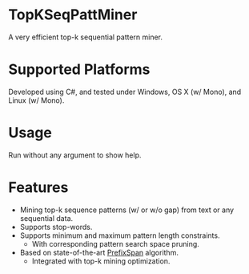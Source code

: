 TopKSeqPattMiner
================

A very efficient top-k sequential pattern miner.

# Supported Platforms
Developed using C#, and tested under Windows, OS X (w/ Mono), and Linux (w/ Mono). 

# Usage
Run without any argument to show help. 

# Features
- Mining top-k sequence patterns (w/ or w/o gap) from text or any sequential data. 
- Supports stop-words. 
- Supports minimum and maximum pattern length constraints.
    - With corresponding pattern search space pruning. 
- Based on state-of-the-art [PrefixSpan](http://www.cs.sfu.ca/~jpei/publications/span.pdf) algorithm. 
    - Integrated with top-k mining optimization.
